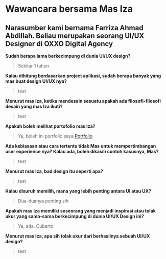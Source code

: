 # Wawancara bersama Mas Iza
## Narasumber kami bernama Farriza Ahmad Abdillah. Beliau merupakan seorang UI/UX Designer di OXXO Digital Agency

**Sudah berapa lama berkecimpung di dunia UI/UX design?**
>Sekitar 1 tahun

**Kalau dihitung berdasarkan project aplikasi, sudah berapa banyak yang mas buat design UI/UX nya?**
>test

**Menurut mas Iza, ketika mendesain sesuatu apakah ada filosofi-filosofi desain yang mas Iza ikuti?**
>test

**Apakah boleh melihat portofolio mas Iza?**
>Ya, boleh ini portfolio saya [Portfolio](https://dribbble.com/Izaiza)

**Ada kebiasaan atau cara tertentu tidak Mas untuk mempertimbangan user experience nya? Kalau ada, boleh dikasih contoh kasusnya, Mas?** 
>test

**Menurut mas Iza, bad design itu seperti apa?**
>test

**Kalau disuruh memilih, mana yang lebih penting antara UI atau UX?**
>Dua-duanya penting sih

**Apakah mas Iza memiliki seseorang yang menjadi inspirasi atau tolak ukur yang sama-sama berkecimpung di dunia UI/UX Design ini?**
>Ya, ada. Cuberto

**Menurut mas Iza, apa sih tolak ukur dari berhasilnya sebuah UI/UX design?**
>test